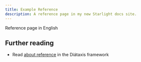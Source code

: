 ```yaml
---
title: Example Reference
description: A reference page in my new Starlight docs site.
---
```


Reference page in English

## Further reading

- Read [about reference](https://diataxis.fr/reference/) in the Diátaxis framework
